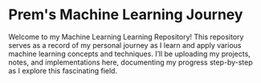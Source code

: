 # Prem's Machine Learning Journey

Welcome to my Machine Learning Learning Repository! This repository serves as a record of my personal journey as I learn and apply various machine learning concepts and techniques. I’ll be uploading my projects, notes, and implementations here, documenting my progress step-by-step as I explore this fascinating field.

